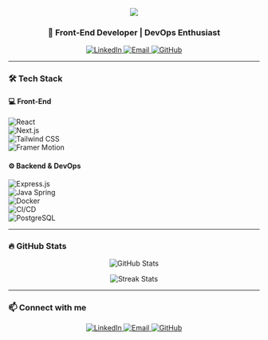 <p align="center">
  <img src="https://capsule-render.vercel.app/api?type=waving&height=250&color=gradient&text=Welcome!&fontAlignY=40&desc=Glad%20to%20see%20you%20here&descAlignY=60&descAlign=50"/>
</p>

<h3 align="center">🚀 Front-End Developer | DevOps Enthusiast</h3>

<p align="center">
  <a href="https://linkedin.com/in/yourname" target="_blank">
    <img src="https://img.shields.io/badge/LinkedIn-0077B5?style=flat&logo=linkedin" alt="LinkedIn"/>
  </a>
  <a href="mailto:your-email@gmail.com" target="_blank">
    <img src="https://img.shields.io/badge/Gmail-D14836?style=flat&logo=gmail&logoColor=white" alt="Email"/>
  </a>
  <a href="https://github.com/your-username" target="_blank">
    <img src="https://img.shields.io/badge/GitHub-181717?style=flat&logo=github" alt="GitHub"/>
  </a>
</p>

---

### 🛠 **Tech Stack**
#### **💻 Front-End**
![React](https://img.shields.io/badge/React-20232A?style=flat&logo=react)  
![Next.js](https://img.shields.io/badge/Next.js-000000?style=flat&logo=nextdotjs)  
![Tailwind CSS](https://img.shields.io/badge/Tailwind_CSS-38B2AC?style=flat&logo=tailwind-css)  
![Framer Motion](https://img.shields.io/badge/Framer_Motion-0055ff?style=flat&logo=framer)  

#### **⚙️ Backend & DevOps**
![Express.js](https://img.shields.io/badge/Express.js-000000?style=flat&logo=express)  
![Java Spring](https://img.shields.io/badge/Spring_Boot-6DB33F?style=flat&logo=spring)  
![Docker](https://img.shields.io/badge/Docker-2496ED?style=flat&logo=docker)  
![CI/CD](https://img.shields.io/badge/CI/CD-4285F4?style=flat&logo=githubactions)  
![PostgreSQL](https://img.shields.io/badge/PostgreSQL-336791?style=flat&logo=postgresql)  

---

### 🔥 **GitHub Stats**  
<p align="center">
  <img src="https://github-readme-stats.vercel.app/api?username=wwenrr&show_icons=true&theme=radical" alt="GitHub Stats" />
</p>

<p align="center">
  <img src="https://github-readme-streak-stats.herokuapp.com/?user=wwenrr&theme=radical" alt="Streak Stats" />
</p>

---

### 📫 **Connect with me**
<p align="center">
  <a href="https://linkedin.com/in/yourname" target="_blank">
    <img src="https://img.shields.io/badge/LinkedIn-0077B5?style=flat&logo=linkedin" alt="LinkedIn"/>
  </a>
  <a href="mailto:your-email@gmail.com" target="_blank">
    <img src="https://img.shields.io/badge/Gmail-D14836?style=flat&logo=gmail&logoColor=white" alt="Email"/>
  </a>
  <a href="https://github.com/your-username" target="_blank">
    <img src="https://img.shields.io/badge/GitHub-181717?style=flat&logo=github" alt="GitHub"/>
  </a>
</p>

